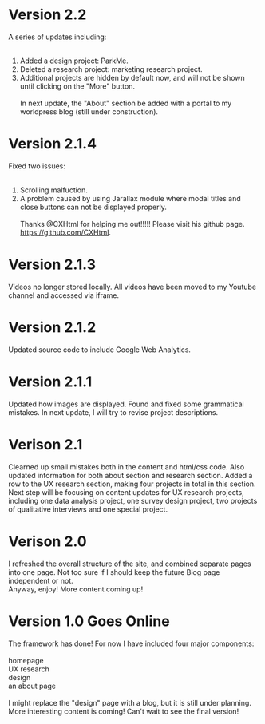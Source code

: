 # Version 2.2
A series of updates including:<br><br>
1. Added a design project: ParkMe.<br>
2. Deleted a research project: marketing research project. <br>
3. Additional projects are hidden by default now, and will not be shown until clicking on the "More" button.<br><br>
In next update, the "About" section be added with a portal to my worldpress blog (still under construction).



# Version 2.1.4
Fixed two issues: <br><br>
1. Scrolling malfuction. <br>
2. A problem caused by using Jarallax module where modal titles and close buttons can not be displayed properly. <br><br>
Thanks @CXHtml for helping me out!!!!! Please visit his github page. https://github.com/CXHtml.



# Version 2.1.3
Videos no longer stored locally. All videos have been moved to my Youtube channel and accessed via iframe.



# Version 2.1.2
Updated source code to include Google Web Analytics.



# Version 2.1.1
Updated how images are displayed. Found and fixed some grammatical mistakes. In next update, I will try to revise project descriptions.



# Verison 2.1
Clearned up small mistakes both in the content and html/css code. Also updated information for both about section and research section. Added a row to the UX research section, making four projects in total in this section.
<br>
Next step will be focusing on content updates for UX research projects, including one data analysis project, one survey design project, two projects of qualitative interviews and one special project.



# Verison 2.0
I refreshed the overall structure of the site, and combined separate pages into one page. Not too sure if I should keep the future Blog page independent or not.
<br>
Anyway, enjoy! More content coming up!



# Version 1.0 Goes Online
The framework has done! For now I have included four major components: <br>
<br>
homepage <br>
UX research <br>
design <br>
an about page <br> 
<br>
I might replace the "design" page with a blog, but it is still under planning. More interesting content is coming! Can't wait to see the final version!

